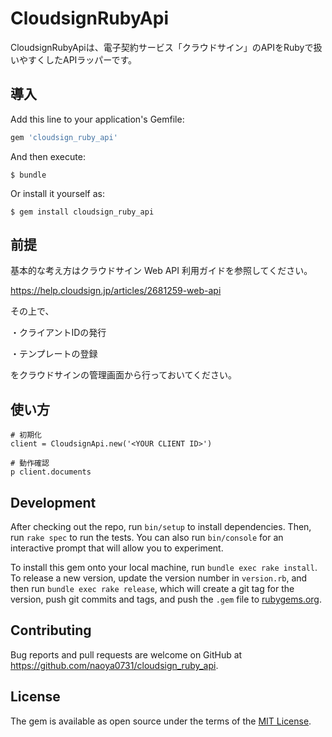 # CloudsignRubyApi

CloudsignRubyApiは、電子契約サービス「クラウドサイン」のAPIをRubyで扱いやすくしたAPIラッパーです。

## 導入

Add this line to your application's Gemfile:

```ruby
gem 'cloudsign_ruby_api'
```

And then execute:

    $ bundle

Or install it yourself as:

    $ gem install cloudsign_ruby_api

## 前提

基本的な考え方はクラウドサイン Web API 利用ガイドを参照してください。

https://help.cloudsign.jp/articles/2681259-web-api

その上で、

・クライアントIDの発行

・テンプレートの登録

をクラウドサインの管理画面から行っておいてください。

## 使い方

```
# 初期化
client = CloudsignApi.new('<YOUR CLIENT ID>')

# 動作確認
p client.documents
```

## Development

After checking out the repo, run `bin/setup` to install dependencies. Then, run `rake spec` to run the tests. You can also run `bin/console` for an interactive prompt that will allow you to experiment.

To install this gem onto your local machine, run `bundle exec rake install`. To release a new version, update the version number in `version.rb`, and then run `bundle exec rake release`, which will create a git tag for the version, push git commits and tags, and push the `.gem` file to [rubygems.org](https://rubygems.org).

## Contributing

Bug reports and pull requests are welcome on GitHub at https://github.com/naoya0731/cloudsign_ruby_api.

## License

The gem is available as open source under the terms of the [MIT License](https://opensource.org/licenses/MIT).
